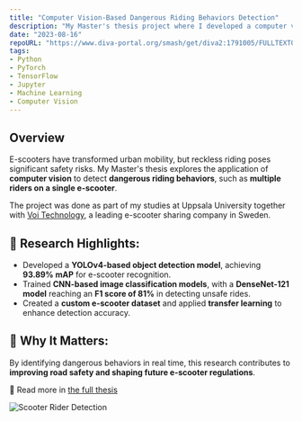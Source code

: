 ```yaml
---
title: "Computer Vision-Based Dangerous Riding Behaviors Detection"
description: "My Master's thesis project where I developed a computer vision-based system to detect dangerous riding behaviors of e-scooters."
date: "2023-08-16"
repoURL: "https://www.diva-portal.org/smash/get/diva2:1791005/FULLTEXT01.pdf"
tags:
- Python
- PyTorch
- TensorFlow
- Jupyter
- Machine Learning
- Computer Vision
---
```


## Overview

E-scooters have transformed urban mobility, but reckless riding poses significant safety risks. My Master's thesis explores the application of **computer vision** to detect **dangerous riding behaviors**, such as **multiple riders on a single e-scooter**.

The project was done as part of my studies at Uppsala University together with [Voi Technology](https://www.voi.com/), a leading e-scooter sharing company in Sweden.

## 🔬 Research Highlights:
- Developed a **YOLOv4-based object detection model**, achieving **93.89% mAP** for e-scooter recognition.
- Trained **CNN-based image classification models**, with a **DenseNet-121 model** reaching an **F1 score of 81%** in detecting unsafe rides.
- Created a **custom e-scooter dataset** and applied **transfer learning** to enhance detection accuracy.

## 🎯 Why It Matters:
By identifying dangerous behaviors in real time, this research contributes to **improving road safety and shaping future e-scooter regulations**.

📜 Read more in [the full thesis](https://www.diva-portal.org/smash/get/diva2:1791005/FULLTEXT01.pdf)

![Scooter Rider Detection](/scooters.png)
